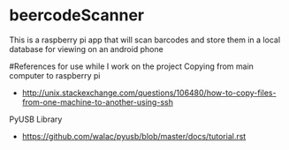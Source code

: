 # beercodeScanner

This is a raspberry pi app that will scan barcodes and store them in a local database for viewing on an android phone

#References for use while I work on the project
Copying from main computer to raspberry pi
- http://unix.stackexchange.com/questions/106480/how-to-copy-files-from-one-machine-to-another-using-ssh

PyUSB Library
- https://github.com/walac/pyusb/blob/master/docs/tutorial.rst


